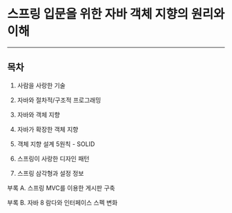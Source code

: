 # 스프링 입문을 위한 자바 객체 지향의 원리와 이해
<hr/>

## 목차
1. 사람을 사랑한 기술

2. 자바와 절차적/구조적 프로그래밍

3. 자바와 객체 지향

4. 자바가 확장한 객체 지향

5. 객체 지향 설계 5원칙 - SOLID

6. 스프링이 사랑한 디자인 패턴

7. 스프링 삼각형과 설정 정보

부록 A. 스프링 MVC를 이용한 게시판 구축

부록 B. 자바 8 람다와 인터페이스 스펙 변화
